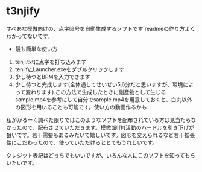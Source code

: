 # t3njify
すべあな模倣向けの、点字暗号を自動生成するソフトです
readmeの作り方よくわかってないです。

- 最も簡単な使い方
1. tenji.txtに点字を打ち込みます
2. tenjify_Launcher.exeをダブルクリックします
3. 少し待つとBPMを入力できます
4. 少し待つと完成します(全体通してせいぜい5,6分だと思いますが、環境によって変わります)
この方法で生成したときに副産物として生じるsample.mp4を参考にして自分でsample.mp4を用意しておくと、白丸以外の図形を用いることも可能です。使い方の動画作るかも


私がかるーく調べた限りではこのようなソフトを配布されている方は見当たらなかったので、配布させていただきます。模倣(創作)活動のハードルを引き下げが狙いです。若干需要もあるみたいで嬉しいです。図形を変えられるなど若干拡張性にこだわったので、使っていただけるととてもうれしいです。

クレジット表記はどっちでもいいですが、いろんな人にこのソフトを知ってもらいたいです。
